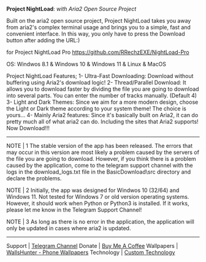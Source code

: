 **Project NightLoad**: *with Aria2 Open Source Project*

Built on the aria2 open source project, Project NightLoad takes you away from aria2's complex terminal usage and brings you to a simple, fast and convenient interface. In this way, you only have to press the Download button after adding the URL:)

for Project NightLoad Pro
https://github.com/RRechzEXE/NightLoad-Pro

OS: Windwos 8.1 & Windows 10 & Windows 11 & Linux & MacOS

Project NightLoad Features;
1- Ultra-Fast Downloading: Download without buffering using Aria2's download logic!	
2- Thread/Parallel Download: It allows you to download faster by dividing the file you are going to download into several parts. You can enter the number of tracks manually. (Default 4)
3- Light and Dark Themes: Since we aim for a more modern design, choose the Light or Dark theme according to your system theme! The choice is yours...
4- Mainly Aria2 features: Since it's basically built on Aria2, it can do pretty much all of what aria2 can do. Including the sites that Aria2 supports!
Now Download!!!

__________________________________________________________________
NOTE | 1
The stable version of the app has been released. The errors that may occur in this version are most likely a problem caused by the servers of the file you are going to download. However, if you think there is a problem caused by the application, come to the telegram support channel with the logs in the download_logs.txt file in the BasicDownload\src directory and declare the problems.

NOTE | 2
Initially, the app was designed for Windwos 10 (32/64) and Windows 11. Not tested for Windows 7 or old version operating systems. However, it should work when Python or Python3 is installed. If it works, please let me know in the Telegram Support Channel!

NOTE | 3
As long as there is no error in the application, the application will only be updated in cases where aria2 is updated.
__________________________________________________________________
Support | [Telegram Channel](https://t.me/rrechzexegithub)
Donate | [Buy Me A Coffee](buymeacoffee.com/section)
Wallpapers | [WallsHunter - Phone Wallpapers](https://t.me/WallsHunterHQ)
Technology | [Custom Technology](https://t.me/customtechnology)
